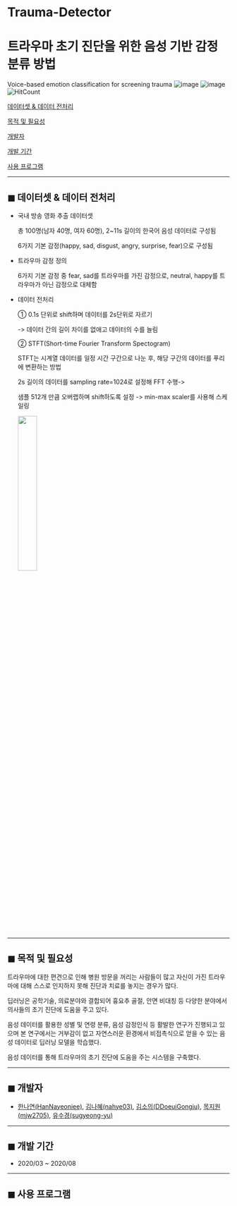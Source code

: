 # Trauma-Detector
# 트라우마 초기 진단을 위한 음성 기반 감정 분류 방법
Voice-based emotion classification for screening trauma
![image](https://img.shields.io/badge/language-C%23-blue?style=flat-square&logo=Visual-Studio)
![image](https://img.shields.io/badge/Latest%20Update-200405-9cf?style=flat-square)
![HitCount](http://hits.dwyl.com/minji-o-j/Advertisement-Analysis-Program.svg)   



[데이터셋 & 데이터 전처리](#-데이터셋-&-데이터-전처리) 

[목적 및 필요성](#-목적-및-필요성) 

[개발자](#-개발자) 

[개발 기간](#-개발-기간)  

[사용 프로그램](#-사용-프로그램)  

---
## ◼ 데이터셋 & 데이터 전처리
- 국내 방송 영화 추출 데이터셋

  총 100명(남자 40명, 여자 60명), 2~11s 길이의 한국어 음성 데이터로 구성됨

  6가지 기본 감정(happy, sad, disgust, angry, surprise, fear)으로 구성됨

- 트라우마 감정 정의

  6가지 기본 감정 중 fear, sad를 트라우마를 가진 감정으로, neutral, happy를 트라우마가 아닌 감정으로 대체함

- 데이터 전처리

  ① 0.1s 단위로 shift하며 데이터를 2s단위로 자르기
  
  -> 데이터 간의 길이 차이를 없애고 데이터의 수를 늘림
  
  ② STFT(Short-time Fourier Transform Spectogram)

  STFT는 시계열 데이터를 일정 시간 구간으로 나눈 후, 해당 구간의 데이터를 푸리에 변환하는 방법
  
  2s 길이의 데이터를 sampling rate=1024로 설정해 FFT 수행->
  
  샘플 512개 만큼 오버랩하며 shift하도록 설정 -> min-max scaler를 사용해 스케일링 

  <img src="https://user-images.githubusercontent.com/33839093/92070141-425eee00-ede6-11ea-9965-fd350665224f.jpg" width="30%">


---
## ◼ 목적 및 필요성
트라우마에 대한 편견으로 인해 병원 방문을 꺼리는 사람들이 많고 자신이 가진 트라우마에 대해 스스로 인지하지 못해 진단과 치료를 놓지는 경우가 많다.

딥러닝은 공학기술, 의료분야와 결합되어 흉요추 골절, 안면 비대칭 등 다양한 분야에서 의사들의 초기 진단에 도움을 주고 있다.

음성 데이터를 활용한 성별 및 연령 분류, 음성 감정인식 등 활발한 연구가 진행되고 있으며 본 연구에서는 거부감이 없고 자연스러운 환경에서 비접촉식으로 얻을 수 있는 음성 데이터로 딥러닝 모델을 학습했다.

음성 데이터를 통해 트라우마의 초기 진단에 도움을 주는 시스템을 구축했다.

---
## ◼ 개발자

- [한나연(HanNayeoniee)](https://github.com/HanNayeoniee), [김나혜(nahye03)](https://github.com/nahye03), [김소의(DDoeuiGongju)](https://github.com/DDoeuiGongju), [목지원(mjw2705)](https://github.com/mjw2705), [유수경(sugyeong-yu)](https://github.com/sugyeong-yu)
---
## ◼ 개발 기간
- 2020/03 ~ 2020/08


---
## ◼ 사용 프로그램
